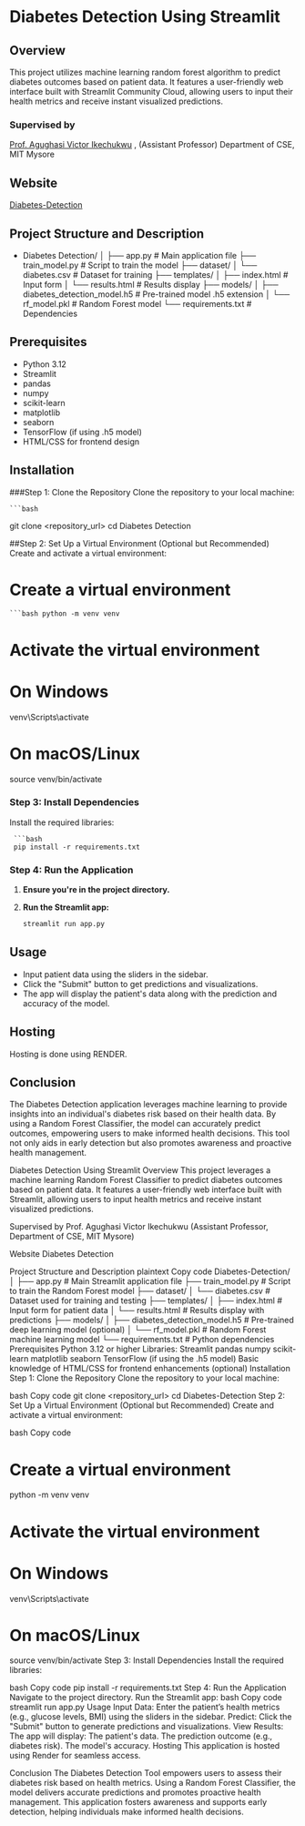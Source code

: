 # Diabetes Detection Using Streamlit

## Overview
This project utilizes machine learning random forest algorithm to predict diabetes outcomes based on patient data.
It features a user-friendly web interface built with Streamlit Community Cloud, allowing users to input their health metrics and receive instant visualized predictions.

### Supervised by 
[Prof. Agughasi Victor Ikechukwu](https://github.com/Victor-Ikechukwu) ,
(Assistant Professor) Department of CSE, MIT Mysore

## Website

[Diabetes-Detection](https://diabetesdetection-ss.streamlit.app/)

## Project Structure and Description  

- Diabetes Detection/
│
├── app.py                          # Main application file
├── train_model.py                  # Script to train the model
├── dataset/
│   └── diabetes.csv                # Dataset for training
├── templates/
│   ├── index.html                  # Input form
│   └── results.html                # Results display
├── models/
│   ├── diabetes_detection_model.h5  # Pre-trained model .h5 extension
│   └── rf_model.pkl                # Random Forest model
└── requirements.txt                # Dependencies

## Prerequisites

- Python 3.12
- Streamlit
- pandas
- numpy
- scikit-learn
- matplotlib
- seaborn
- TensorFlow (if using .h5 model)
- HTML/CSS for frontend design

## Installation

###Step 1: Clone the Repository
Clone the repository to your local machine:

   
    ```bash
git clone <repository_url>
cd Diabetes Detection

##Step 2: Set Up a Virtual Environment (Optional but Recommended)
Create and activate a virtual environment:

# Create a virtual environment
    ```bash python -m venv venv

# Activate the virtual environment
# On Windows
venv\Scripts\activate

# On macOS/Linux
source venv/bin/activate

### Step 3: Install Dependencies
Install the required libraries:

     ```bash
     pip install -r requirements.txt

### Step 4: Run the Application
1. **Ensure you're in the project directory.**

2. **Run the Streamlit app:**

   ```bash
   streamlit run app.py

## Usage

*   Input patient data using the sliders in the sidebar.
*   Click the "Submit" button to get predictions and visualizations.
*   The app will display the patient's data along with the prediction and accuracy of the model.

## Hosting 
Hosting is done using RENDER.


## Conclusion

The Diabetes Detection application leverages machine learning to provide insights into an individual's diabetes risk based on their health data. By using a Random Forest Classifier, the model can accurately predict outcomes, empowering users to make informed health decisions. This tool not only aids in early detection but also promotes awareness and proactive health management.

Diabetes Detection Using Streamlit
Overview
This project leverages a machine learning Random Forest Classifier to predict diabetes outcomes based on patient data. It features a user-friendly web interface built with Streamlit, allowing users to input health metrics and receive instant visualized predictions.

Supervised by
Prof. Agughasi Victor Ikechukwu
(Assistant Professor, Department of CSE, MIT Mysore)

Website
Diabetes Detection

Project Structure and Description
plaintext
Copy code
Diabetes-Detection/
│
├── app.py                          # Main Streamlit application file
├── train_model.py                  # Script to train the Random Forest model
├── dataset/
│   └── diabetes.csv                # Dataset used for training and testing
├── templates/
│   ├── index.html                  # Input form for patient data
│   └── results.html                # Results display with predictions
├── models/
│   ├── diabetes_detection_model.h5 # Pre-trained deep learning model (optional)
│   └── rf_model.pkl                # Random Forest machine learning model
└── requirements.txt                # Python dependencies
Prerequisites
Python 3.12 or higher
Libraries:
Streamlit
pandas
numpy
scikit-learn
matplotlib
seaborn
TensorFlow (if using the .h5 model)
Basic knowledge of HTML/CSS for frontend enhancements (optional)
Installation
Step 1: Clone the Repository
Clone the repository to your local machine:

bash
Copy code
git clone <repository_url>
cd Diabetes-Detection
Step 2: Set Up a Virtual Environment (Optional but Recommended)
Create and activate a virtual environment:

bash
Copy code
# Create a virtual environment
python -m venv venv

# Activate the virtual environment
# On Windows
venv\Scripts\activate

# On macOS/Linux
source venv/bin/activate
Step 3: Install Dependencies
Install the required libraries:

bash
Copy code
pip install -r requirements.txt
Step 4: Run the Application
Navigate to the project directory.
Run the Streamlit app:
bash
Copy code
streamlit run app.py
Usage
Input Data: Enter the patient’s health metrics (e.g., glucose levels, BMI) using the sliders in the sidebar.
Predict: Click the "Submit" button to generate predictions and visualizations.
View Results: The app will display:
The patient's data.
The prediction outcome (e.g., diabetes risk).
The model's accuracy.
Hosting
This application is hosted using Render for seamless access.

Conclusion
The Diabetes Detection Tool empowers users to assess their diabetes risk based on health metrics. Using a Random Forest Classifier, the model delivers accurate predictions and promotes proactive health management. This application fosters awareness and supports early detection, helping individuals make informed health decisions.
